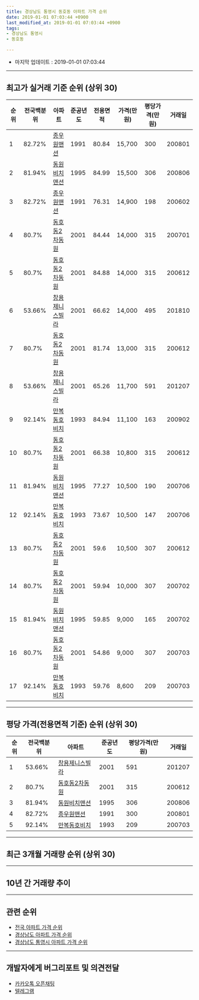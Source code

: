 ```yaml
---
title: 경상남도 통영시 동호동 아파트 가격 순위
date: 2019-01-01 07:03:44 +0900
last_modified_at: 2019-01-01 07:03:44 +0900
tags:
- 경상남도 통영시
- 동호동

---
```


* 마지막 업데이트 : 2019-01-01 07:03:44

---

## 최고가 실거래 기준 순위 (상위 30)


|순위|전국백분위|아파트|준공년도|전용면적|가격(만원)|평당가격(만원)|거래일|
|---|---|---|---|---|---|---|---|
|1|82.72%|[종우원맨션](https://search.naver.com/search.naver?query=%EA%B2%BD%EC%83%81%EB%82%A8%EB%8F%84+%ED%86%B5%EC%98%81%EC%8B%9C+%EB%8F%99%ED%98%B8%EB%8F%99+%EC%A2%85%EC%9A%B0%EC%9B%90%EB%A7%A8%EC%85%98)|1991|80.84|15,700|300|200801|
|2|81.94%|[동원비치맨션](https://search.naver.com/search.naver?query=%EA%B2%BD%EC%83%81%EB%82%A8%EB%8F%84+%ED%86%B5%EC%98%81%EC%8B%9C+%EB%8F%99%ED%98%B8%EB%8F%99+%EB%8F%99%EC%9B%90%EB%B9%84%EC%B9%98%EB%A7%A8%EC%85%98)|1995|84.99|15,500|306|200806|
|3|82.72%|[종우원맨션](https://search.naver.com/search.naver?query=%EA%B2%BD%EC%83%81%EB%82%A8%EB%8F%84+%ED%86%B5%EC%98%81%EC%8B%9C+%EB%8F%99%ED%98%B8%EB%8F%99+%EC%A2%85%EC%9A%B0%EC%9B%90%EB%A7%A8%EC%85%98)|1991|76.31|14,900|198|200602|
|4|80.7%|[동호동2차동원](https://search.naver.com/search.naver?query=%EA%B2%BD%EC%83%81%EB%82%A8%EB%8F%84+%ED%86%B5%EC%98%81%EC%8B%9C+%EB%8F%99%ED%98%B8%EB%8F%99+%EB%8F%99%ED%98%B8%EB%8F%992%EC%B0%A8%EB%8F%99%EC%9B%90)|2001|84.44|14,000|315|200701|
|5|80.7%|[동호동2차동원](https://search.naver.com/search.naver?query=%EA%B2%BD%EC%83%81%EB%82%A8%EB%8F%84+%ED%86%B5%EC%98%81%EC%8B%9C+%EB%8F%99%ED%98%B8%EB%8F%99+%EB%8F%99%ED%98%B8%EB%8F%992%EC%B0%A8%EB%8F%99%EC%9B%90)|2001|84.88|14,000|315|200612|
|6|53.66%|[창용제니스빌라](https://search.naver.com/search.naver?query=%EA%B2%BD%EC%83%81%EB%82%A8%EB%8F%84+%ED%86%B5%EC%98%81%EC%8B%9C+%EB%8F%99%ED%98%B8%EB%8F%99+%EC%B0%BD%EC%9A%A9%EC%A0%9C%EB%8B%88%EC%8A%A4%EB%B9%8C%EB%9D%BC)|2001|66.62|14,000|495|201810|
|7|80.7%|[동호동2차동원](https://search.naver.com/search.naver?query=%EA%B2%BD%EC%83%81%EB%82%A8%EB%8F%84+%ED%86%B5%EC%98%81%EC%8B%9C+%EB%8F%99%ED%98%B8%EB%8F%99+%EB%8F%99%ED%98%B8%EB%8F%992%EC%B0%A8%EB%8F%99%EC%9B%90)|2001|81.74|13,000|315|200612|
|8|53.66%|[창용제니스빌라](https://search.naver.com/search.naver?query=%EA%B2%BD%EC%83%81%EB%82%A8%EB%8F%84+%ED%86%B5%EC%98%81%EC%8B%9C+%EB%8F%99%ED%98%B8%EB%8F%99+%EC%B0%BD%EC%9A%A9%EC%A0%9C%EB%8B%88%EC%8A%A4%EB%B9%8C%EB%9D%BC)|2001|65.26|11,700|591|201207|
|9|92.14%|[만복동호비치](https://search.naver.com/search.naver?query=%EA%B2%BD%EC%83%81%EB%82%A8%EB%8F%84+%ED%86%B5%EC%98%81%EC%8B%9C+%EB%8F%99%ED%98%B8%EB%8F%99+%EB%A7%8C%EB%B3%B5%EB%8F%99%ED%98%B8%EB%B9%84%EC%B9%98)|1993|84.94|11,100|163|200902|
|10|80.7%|[동호동2차동원](https://search.naver.com/search.naver?query=%EA%B2%BD%EC%83%81%EB%82%A8%EB%8F%84+%ED%86%B5%EC%98%81%EC%8B%9C+%EB%8F%99%ED%98%B8%EB%8F%99+%EB%8F%99%ED%98%B8%EB%8F%992%EC%B0%A8%EB%8F%99%EC%9B%90)|2001|66.38|10,800|315|200612|
|11|81.94%|[동원비치맨션](https://search.naver.com/search.naver?query=%EA%B2%BD%EC%83%81%EB%82%A8%EB%8F%84+%ED%86%B5%EC%98%81%EC%8B%9C+%EB%8F%99%ED%98%B8%EB%8F%99+%EB%8F%99%EC%9B%90%EB%B9%84%EC%B9%98%EB%A7%A8%EC%85%98)|1995|77.27|10,500|190|200706|
|12|92.14%|[만복동호비치](https://search.naver.com/search.naver?query=%EA%B2%BD%EC%83%81%EB%82%A8%EB%8F%84+%ED%86%B5%EC%98%81%EC%8B%9C+%EB%8F%99%ED%98%B8%EB%8F%99+%EB%A7%8C%EB%B3%B5%EB%8F%99%ED%98%B8%EB%B9%84%EC%B9%98)|1993|73.67|10,500|147|200706|
|13|80.7%|[동호동2차동원](https://search.naver.com/search.naver?query=%EA%B2%BD%EC%83%81%EB%82%A8%EB%8F%84+%ED%86%B5%EC%98%81%EC%8B%9C+%EB%8F%99%ED%98%B8%EB%8F%99+%EB%8F%99%ED%98%B8%EB%8F%992%EC%B0%A8%EB%8F%99%EC%9B%90)|2001|59.6|10,500|307|200612|
|14|80.7%|[동호동2차동원](https://search.naver.com/search.naver?query=%EA%B2%BD%EC%83%81%EB%82%A8%EB%8F%84+%ED%86%B5%EC%98%81%EC%8B%9C+%EB%8F%99%ED%98%B8%EB%8F%99+%EB%8F%99%ED%98%B8%EB%8F%992%EC%B0%A8%EB%8F%99%EC%9B%90)|2001|59.94|10,000|307|200702|
|15|81.94%|[동원비치맨션](https://search.naver.com/search.naver?query=%EA%B2%BD%EC%83%81%EB%82%A8%EB%8F%84+%ED%86%B5%EC%98%81%EC%8B%9C+%EB%8F%99%ED%98%B8%EB%8F%99+%EB%8F%99%EC%9B%90%EB%B9%84%EC%B9%98%EB%A7%A8%EC%85%98)|1995|59.85|9,000|165|200702|
|16|80.7%|[동호동2차동원](https://search.naver.com/search.naver?query=%EA%B2%BD%EC%83%81%EB%82%A8%EB%8F%84+%ED%86%B5%EC%98%81%EC%8B%9C+%EB%8F%99%ED%98%B8%EB%8F%99+%EB%8F%99%ED%98%B8%EB%8F%992%EC%B0%A8%EB%8F%99%EC%9B%90)|2001|54.86|9,000|307|200703|
|17|92.14%|[만복동호비치](https://search.naver.com/search.naver?query=%EA%B2%BD%EC%83%81%EB%82%A8%EB%8F%84+%ED%86%B5%EC%98%81%EC%8B%9C+%EB%8F%99%ED%98%B8%EB%8F%99+%EB%A7%8C%EB%B3%B5%EB%8F%99%ED%98%B8%EB%B9%84%EC%B9%98)|1993|59.76|8,600|209|200703|


---

## 평당 가격(전용면적 기준) 순위 (상위 30)


|순위|전국백분위|아파트|준공년도|평당가격(만원)|거래일|
|---|---|---|---|---|---|
|1|53.66%|[창용제니스빌라](https://search.naver.com/search.naver?query=%EA%B2%BD%EC%83%81%EB%82%A8%EB%8F%84+%ED%86%B5%EC%98%81%EC%8B%9C+%EB%8F%99%ED%98%B8%EB%8F%99+%EC%B0%BD%EC%9A%A9%EC%A0%9C%EB%8B%88%EC%8A%A4%EB%B9%8C%EB%9D%BC)|2001|591|201207|
|2|80.7%|[동호동2차동원](https://search.naver.com/search.naver?query=%EA%B2%BD%EC%83%81%EB%82%A8%EB%8F%84+%ED%86%B5%EC%98%81%EC%8B%9C+%EB%8F%99%ED%98%B8%EB%8F%99+%EB%8F%99%ED%98%B8%EB%8F%992%EC%B0%A8%EB%8F%99%EC%9B%90)|2001|315|200612|
|3|81.94%|[동원비치맨션](https://search.naver.com/search.naver?query=%EA%B2%BD%EC%83%81%EB%82%A8%EB%8F%84+%ED%86%B5%EC%98%81%EC%8B%9C+%EB%8F%99%ED%98%B8%EB%8F%99+%EB%8F%99%EC%9B%90%EB%B9%84%EC%B9%98%EB%A7%A8%EC%85%98)|1995|306|200806|
|4|82.72%|[종우원맨션](https://search.naver.com/search.naver?query=%EA%B2%BD%EC%83%81%EB%82%A8%EB%8F%84+%ED%86%B5%EC%98%81%EC%8B%9C+%EB%8F%99%ED%98%B8%EB%8F%99+%EC%A2%85%EC%9A%B0%EC%9B%90%EB%A7%A8%EC%85%98)|1991|300|200801|
|5|92.14%|[만복동호비치](https://search.naver.com/search.naver?query=%EA%B2%BD%EC%83%81%EB%82%A8%EB%8F%84+%ED%86%B5%EC%98%81%EC%8B%9C+%EB%8F%99%ED%98%B8%EB%8F%99+%EB%A7%8C%EB%B3%B5%EB%8F%99%ED%98%B8%EB%B9%84%EC%B9%98)|1993|209|200703|


---

## 최근 3개월 거래량 순위 (상위 30)


<div style="width:100%;">
    <canvas id="deal_count_ranking" height="250"></canvas>
</div>


<script>
new Chart(document.getElementById("deal_count_ranking"), {
    type: 'horizontalBar',
    data: {
        labels: ['동원비치맨션', '만복동호비치', '동호동2차동원'],
        datasets: [{
            label: '실거래 수',
            data: [2, 1, 1],
            borderColor: "rgba(255, 0, 128, 1)",
            backgroundColor: "rgba(255, 0, 128, 0.5)",
            fill: false,
        }]
    },
    options: {
        responsive: true,
        title: {
            display: true,
            text: '최근 3개월 거래량 순위'
        },
        tooltips: {
            mode: 'index',
            intersect: false,
            callbacks: {
                title: function(tooltipItems, data) {
                    return "실거래 수:";
                },
                label: function(tooltipItem, data) {
                    return data.labels[tooltipItem.index] + ": " + tooltipItem.xLabel;
                }
            }
        },
        hover: {
            mode: 'nearest',
            intersect: true
        },
        scales: {
            xAxes: [{
                display: true,
                scaleLabel: {
                    display: true,
                    labelString: '실거래 수'
                },
                ticks: {
                    suggestedMin: 0,
                }
            }],
            yAxes: [{
                display: true,
                ticks: {
                    autoSkip: false,
                    callback: function(value, index, values) {
                        if (value.length > 15)
                            return value.substr(0, 13) + "...";
                        else
                            return value;
                    }
                },
                scaleLabel: {
                    display: false,
                }
            }]
        }
    }
});

</script>


---

## 10년 간 거래량 추이


<div style="width:100%;">
    <canvas id="deal_progress" height="250"></canvas>
</div>

<script>
new Chart(document.getElementById("deal_progress"), {
    type: 'line',
    data: {
        labels: ['200901','200902','200903','200904','200905','200906','200907','200908','200909','200910','200911','200912','201001','201002','201003','201004','201005','201006','201007','201008','201009','201010','201011','201012','201101','201102','201103','201104','201105','201106','201107','201108','201109','201110','201111','201112','201201','201202','201203','201204','201205','201206','201207','201208','201209','201210','201211','201212','201301','201302','201303','201304','201305','201306','201307','201308','201309','201310','201311','201312','201401','201402','201403','201404','201405','201406','201407','201408','201409','201410','201411','201412','201501','201502','201503','201504','201505','201506','201507','201508','201509','201510','201511','201512','201601','201602','201603','201604','201605','201606','201607','201608','201609','201610','201611','201612','201701','201702','201703','201704','201705','201706','201707','201708','201709','201710','201711','201712','201801','201802','201803','201804','201805','201806','201807','201808','201809','201810','201811','201812','201901'],
        datasets: [{
            label: '실거래 수',
            pointRadius: 1,
            data: [2, 6, 6, 4, 6, 1, 1, 4, 3, 5, 2, 7, 2, 2, 7, 3, 2, 3, 2, 1, 2, 6, 3, 3, 2, 4, 5, 7, 3, 3, 0, 1, 3, 5, 3, 3, 1, 4, 1, 2, 3, 1, 3, 3, 2, 8, 2, 2, 3, 8, 3, 3, 6, 3, 4, 1, 2, 4, 5, 2, 0, 3, 2, 5, 6, 3, 5, 4, 6, 5, 3, 7, 1, 2, 1, 6, 5, 3, 4, 5, 2, 6, 2, 1, 1, 4, 3, 3, 0, 0, 1, 1, 1, 3, 2, 2, 1, 2, 3, 1, 1, 1, 1, 0, 2, 1, 4, 0, 1, 1, 5, 1, 0, 1, 2, 1, 0, 6, 3, 1, 0],
            borderColor: "rgba(255, 201, 14, 1)",
            backgroundColor: "rgba(255, 201, 14, 0.5)",
            fill: true,
        }]
    },
    options: {
        responsive: true,
        title: {
            display: true,
            text: '10년간 거래량 추이'
        },
        tooltips: {
            mode: 'index',
            intersect: false,
        },
        hover: {
            mode: 'nearest',
            intersect: true
        },
        scales: {
            xAxes: [{
                display: true,
                scaleLabel: {
                    display: true,
                    labelString: '년/월'
                }
            }],
            yAxes: [{
                display: true,
                ticks: {
                    suggestedMin: 0,
                },
                scaleLabel: {
                    display: true,
                    labelString: '실거래 수'
                }
            }]
        }
    }
});

</script>


---

## 관련 순위

- [전국 아파트 가격 순위](https://inasie.github.io/apt-ranking/전국)
- [경상남도 아파트 가격 순위](https://inasie.github.io/apt-ranking/경상남도)
- [경상남도 통영시 아파트 가격 순위](https://inasie.github.io/apt-ranking/경상남도-통영시)


---

## 개발자에게 버그리포트 및 의견전달

- [카카오톡 오픈채팅](https://open.kakao.com/o/gLJUAP4)
- [텔레그램](https://t.me/inasie)

